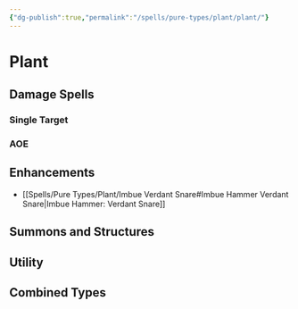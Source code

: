 ```yaml
---
{"dg-publish":true,"permalink":"/spells/pure-types/plant/plant/"}
---
```


# Plant
## Damage Spells

### Single Target

### AOE

## Enhancements
- [[Spells/Pure Types/Plant/Imbue Verdant Snare#Imbue Hammer Verdant Snare\|Imbue Hammer: Verdant Snare]]

## Summons and Structures

## Utility

## Combined Types
